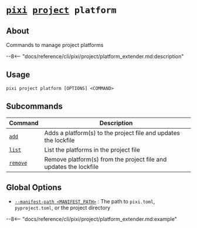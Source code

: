<!--- This file is autogenerated. Do not edit manually! -->
# <code>[pixi](../../pixi.md) [project](../project.md) platform</code>

## About
Commands to manage project platforms

--8<-- "docs/reference/cli/pixi/project/platform_extender.md:description"

## Usage
```
pixi project platform [OPTIONS] <COMMAND>
```

## Subcommands
| Command | Description |
|---------|-------------|
| [`add`](platform/add.md) | Adds a platform(s) to the project file and updates the lockfile |
| [`list`](platform/list.md) | List the platforms in the project file |
| [`remove`](platform/remove.md) | Remove platform(s) from the project file and updates the lockfile |


## Global Options
- <a id="arg---manifest-path" href="#arg---manifest-path">`--manifest-path <MANIFEST_PATH>`</a>
:  The path to `pixi.toml`, `pyproject.toml`, or the project directory

--8<-- "docs/reference/cli/pixi/project/platform_extender.md:example"
